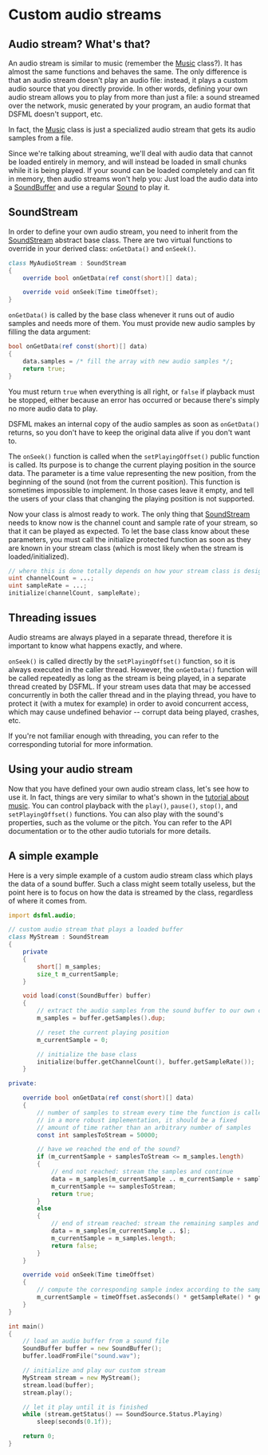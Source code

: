 Custom audio streams
=====

Audio stream? What's that?
---

An audio stream is similar to music (remember the [Music](http://dsfml.com/dsfml/audio/music.html) class?). It has almost the same functions and behaves the same. The only difference is that an audio stream doesn't play an audio file: instead, it plays a custom audio source that you directly provide. In other words, defining your own audio stream allows you to play from more than just a file: a sound streamed over the network, music generated by your program, an audio format that DSFML doesn't support, etc.

In fact, the [Music](http://dsfml.com/dsfml/audio/music.html) class is just a specialized audio stream that gets its audio samples from a file.

Since we're talking about streaming, we'll deal with audio data that cannot be loaded entirely in memory, and will instead be loaded in small chunks while it is being played. If your sound can be loaded completely and can fit in memory, then audio streams won't help you: Just load the audio data into a [SoundBuffer](http://dsfml.com/dsfml/audio/soundbuffer.html) and use a regular [Sound](http://dsfml.com/dsfml/audio/sound.html) to play it.

SoundStream
---

In order to define your own audio stream, you need to inherit from the [SoundStream](http://dsfml.com/dsfml/audio/soundstream.html) abstract base class. There are two virtual functions to override in your derived class: `onGetData()` and `onSeek()`.

```D
class MyAudioStream : SoundStream
{
    override bool onGetData(ref const(short)[] data);

    override void onSeek(Time timeOffset);
}
```

`onGetData()` is called by the base class whenever it runs out of audio samples and needs more of them. You must provide new audio samples by filling the data argument:

```D
bool onGetData(ref const(short)[] data)
{
    data.samples = /* fill the array with new audio samples */;
    return true;
}
```

You must return `true` when everything is all right, or `false` if playback must be stopped, either because an error has occurred or because there's simply no more audio data to play.

DSFML makes an internal copy of the audio samples as soon as `onGetData()` returns, so you don't have to keep the original data alive if you don't want to.

The `onSeek()` function is called when the `setPlayingOffset()` public function is called. Its purpose is to change the current playing position in the source data. The parameter is a time value representing the new position, from the beginning of the sound (not from the current position). This function is sometimes impossible to implement. In those cases leave it empty, and tell the users of your class that changing the playing position is not supported.

Now your class is almost ready to work. The only thing that [SoundStream](http://dsfml.com/dsfml/audio/soundstream.html) needs to know now is the channel count and sample rate of your stream, so that it can be played as expected. To let the base class know about these parameters, you must call the initialize protected function as soon as they are known in your stream class (which is most likely when the stream is loaded/initialized).

```D
// where this is done totally depends on how your stream class is designed
uint channelCount = ...;
uint sampleRate = ...;
initialize(channelCount, sampleRate);
```

Threading issues
---

Audio streams are always played in a separate thread, therefore it is important to know what happens exactly, and where.

`onSeek()` is called directly by the `setPlayingOffset()` function, so it is always executed in the caller thread. However, the `onGetData()` function will be called repeatedly as long as the stream is being played, in a separate thread created by DSFML. If your stream uses data that may be accessed concurrently in both the caller thread and in the playing thread, you have to protect it (with a mutex for example) in order to avoid concurrent access, which may cause undefined behavior -- corrupt data being played, crashes, etc.

If you're not familiar enough with threading, you can refer to the corresponding tutorial for more information.

Using your audio stream
---

Now that you have defined your own audio stream class, let's see how to use it. In fact, things are very similar to what's shown in the [tutorial about music](https://github.com/luke5542/DSFML-Tutorials/blob/master/soundsandmusic.md). You can control playback with the `play()`, `pause()`, `stop()`, and `setPlayingOffset()` functions. You can also play with the sound's properties, such as the volume or the pitch. You can refer to the API documentation or to the other audio tutorials for more details.

A simple example
---

Here is a very simple example of a custom audio stream class which plays the data of a sound buffer. Such a class might seem totally useless, but the point here is to focus on how the data is streamed by the class, regardless of where it comes from.

```D
import dsfml.audio;

// custom audio stream that plays a loaded buffer
class MyStream : SoundStream
{
    private
    {
        short[] m_samples;
        size_t m_currentSample;
    }

    void load(const(SoundBuffer) buffer)
    {
        // extract the audio samples from the sound buffer to our own container
        m_samples = buffer.getSamples().dup;

        // reset the current playing position
        m_currentSample = 0;

        // initialize the base class
        initialize(buffer.getChannelCount(), buffer.getSampleRate());
    }

private:

    override bool onGetData(ref const(short)[] data)
    {
        // number of samples to stream every time the function is called;
        // in a more robust implementation, it should be a fixed
        // amount of time rather than an arbitrary number of samples
        const int samplesToStream = 50000;

        // have we reached the end of the sound?
        if (m_currentSample + samplesToStream <= m_samples.length)
        {
            // end not reached: stream the samples and continue
            data = m_samples[m_currentSample .. m_currentSample + samplesToStream];
            m_currentSample += samplesToStream;
            return true;
        }
        else
        {
            // end of stream reached: stream the remaining samples and stop playback
            data = m_samples[m_currentSample .. $];
            m_currentSample = m_samples.length;
            return false;
        }
    }

    override void onSeek(Time timeOffset)
    {
        // compute the corresponding sample index according to the sample rate and channel count
        m_currentSample = timeOffset.asSeconds() * getSampleRate() * getChannelCount();
    }
}

int main()
{
    // load an audio buffer from a sound file
    SoundBuffer buffer = new SoundBuffer();
    buffer.loadFromFile("sound.wav");

    // initialize and play our custom stream
    MyStream stream = new MyStream();
    stream.load(buffer);
    stream.play();

    // let it play until it is finished
    while (stream.getStatus() == SoundSource.Status.Playing)
        sleep(seconds(0.1f));

    return 0;
}
```
